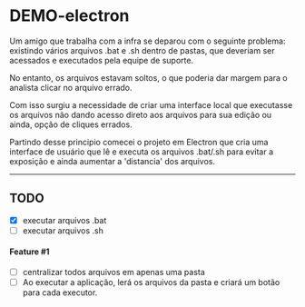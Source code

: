 # DEMO-electron

Um amigo que trabalha com a infra se deparou com o seguinte problema: existindo vários arquivos .bat e .sh dentro de pastas, que deveriam ser acessados e executados pela equipe de suporte.

No entanto, os arquivos estavam soltos, o que poderia dar margem para o analista clicar no arquivo errado.

Com isso surgiu a necessidade de criar uma interface local que executasse os arquivos não dando acesso direto aos arquivos para sua edição ou ainda, opção de cliques errados.

Partindo desse principio comecei o projeto em Electron que cria uma interface de usuário que lê e executa os arquivos .bat/.sh para evitar a exposição e ainda aumentar a 'distancia' dos arquivos.

----
## TODO

 - [X] executar arquivos .bat
 - [ ] executar arquivos .sh
 
 #### Feature #1
 - [ ] centralizar todos arquivos em apenas uma pasta
 - [ ] Ao executar a aplicação, lerá os arquivos da pasta e criará um botão para cada executor.
